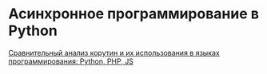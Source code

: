 # Асинхронное программирование в Python

[Сравнительный анализ корутин и их использования в языках программирования: Python, PHP, JS](https://colab.research.google.com/drive/1ozO4tFjE2QdX6MJVg6k16oX1ZVSkpxGl?usp=sharing)
